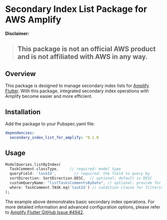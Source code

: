 # Secondary Index List Package for AWS Amplify
**Disclaimer:** 
> ## This package is not an official AWS product and is not affiliated with AWS in any way.

## Overview
This package is designed to manage secondary index lists for [Amplify Flutter](https://github.com/aws-amplify/amplify-flutter/issues/4942). With this package, integrated secondary index operations with Amplify become easier and more efficient.

## Installation
Add the package to your Pubspec.yaml file:
```yaml
dependencies:
  secondary_index_list_for_amplify: ^0.1.0
```

## Usage
```dart
ModelQueries.listByIndex(
  TaskComment.classType,     // required: model type
  queryField: 'taskId',        // required: the field to query by
  sortDirection: SortDirection.DESC,  // optional: default is DESC
  customQueryName: "listTasksCommentsByDate", // optional: provide for Gen1; auto-generated for Gen2
  where: TaskComment.TASK.eq('taskId') // condition clause for filtering
);

```
The example above demonstrates basic secondary index operations. For more detailed information and advanced configuration options, please refer to [Amplify Flutter GitHub Issue #4942](https://github.com/aws-amplify/amplify-flutter/issues/4942).
